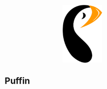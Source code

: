 <p align="center">
  <img src="./docs/logo.svg" width="128">
</p>

# Puffin

[logo]: ./docs/logo.svg 